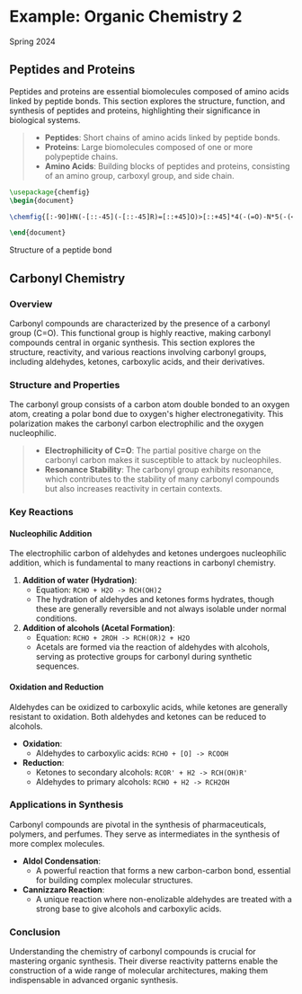 # Example: **Organic Chemistry 2**

<span class="subtitle">
Spring 2024
</span>

## Peptides and Proteins

Peptides and proteins are essential biomolecules composed of amino acids linked by peptide bonds. This section explores the structure, function, and synthesis of peptides and proteins, highlighting their significance in biological systems.

<blockquote class="definition">

- **Peptides**: Short chains of amino acids linked by peptide bonds.
- **Proteins**: Large biomolecules composed of one or more polypeptide chains.
- **Amino Acids**: Building blocks of peptides and proteins, consisting of an amino group, carboxyl group, and side chain.

</blockquote>

```tikz
\usepackage{chemfig}
\begin{document}

\chemfig{[:-90]HN(-[::-45](-[::-45]R)=[::+45]O)>[::+45]*4(-(=O)-N*5(-(<:(=[::-60]O)-[::+60]OH)-(<[::+0])(<:[::-108])-S>)--)}

\end{document}
```

<div class="caption">

Structure of a peptide bond

</div>

## Carbonyl Chemistry

### Overview

Carbonyl compounds are characterized by the presence of a carbonyl group (C=O). This functional group is highly reactive, making carbonyl compounds central in organic synthesis. This section explores the structure, reactivity, and various reactions involving carbonyl groups, including aldehydes, ketones, carboxylic acids, and their derivatives.

### Structure and Properties

The carbonyl group consists of a carbon atom double bonded to an oxygen atom, creating a polar bond due to oxygen's higher electronegativity. This polarization makes the carbonyl carbon electrophilic and the oxygen nucleophilic.

<blockquote class="definition">

- **Electrophilicity of C=O**: The partial positive charge on the carbonyl carbon makes it susceptible to attack by nucleophiles.
- **Resonance Stability**: The carbonyl group exhibits resonance, which contributes to the stability of many carbonyl compounds but also increases reactivity in certain contexts.

</blockquote>

### Key Reactions

#### Nucleophilic Addition

The electrophilic carbon of aldehydes and ketones undergoes nucleophilic addition, which is fundamental to many reactions in carbonyl chemistry.

1. **Addition of water (Hydration)**:
   - Equation: `RCHO + H2O -> RCH(OH)2`
   - The hydration of aldehydes and ketones forms hydrates, though these are generally reversible and not always isolable under normal conditions.
2. **Addition of alcohols (Acetal Formation)**:
   - Equation: `RCHO + 2ROH -> RCH(OR)2 + H2O`
   - Acetals are formed via the reaction of aldehydes with alcohols, serving as protective groups for carbonyl during synthetic sequences.

#### Oxidation and Reduction

Aldehydes can be oxidized to carboxylic acids, while ketones are generally resistant to oxidation. Both aldehydes and ketones can be reduced to alcohols.

- **Oxidation**:
  - Aldehydes to carboxylic acids: `RCHO + [O] -> RCOOH`
- **Reduction**:
  - Ketones to secondary alcohols: `RCOR' + H2 -> RCH(OH)R'`
  - Aldehydes to primary alcohols: `RCHO + H2 -> RCH2OH`

### Applications in Synthesis

Carbonyl compounds are pivotal in the synthesis of pharmaceuticals, polymers, and perfumes. They serve as intermediates in the synthesis of more complex molecules.

- **Aldol Condensation**:
  - A powerful reaction that forms a new carbon-carbon bond, essential for building complex molecular structures.
- **Cannizzaro Reaction**:
  - A unique reaction where non-enolizable aldehydes are treated with a strong base to give alcohols and carboxylic acids.

### Conclusion

Understanding the chemistry of carbonyl compounds is crucial for mastering organic synthesis. Their diverse reactivity patterns enable the construction of a wide range of molecular architectures, making them indispensable in advanced organic synthesis.
